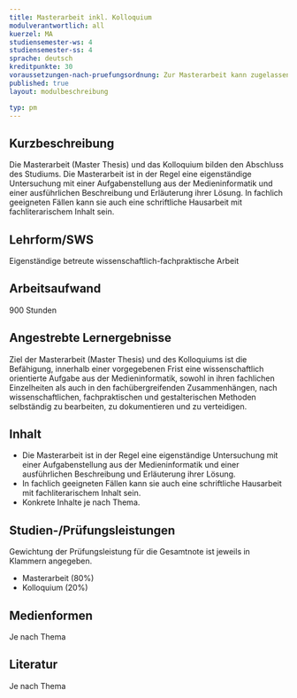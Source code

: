 ```yaml
---
title: Masterarbeit inkl. Kolloquium 
modulverantwortlich: all
kuerzel: MA
studiensemester-ws: 4
studiensemester-ss: 4
sprache: deutsch
kreditpunkte: 30
voraussetzungen-nach-pruefungsordnung: Zur Masterarbeit kann zugelassen werden, wer die Zulassungsvoraussetzungen gemäß § 17 Abs. 2 und 5 erfüllt und aus den nach § 24 vorgeschriebenen Prüfungen insgesamt mindestens 75 Leistungspunkte gem. § 12 erreicht hat.
published: true
layout: modulbeschreibung

typ: pm
---
```


## Kurzbeschreibung
Die Masterarbeit (Master Thesis) und das Kolloquium bilden den Abschluss des Studiums. Die Masterarbeit ist in der Regel eine eigenständige Untersuchung mit einer Aufgabenstellung aus der Medieninformatik und einer ausführlichen Beschreibung und Erläuterung ihrer Lösung. In fachlich geeigneten Fällen kann sie auch eine schriftliche Hausarbeit mit fachliterarischem Inhalt sein.

## Lehrform/SWS 
Eigenständige betreute wissenschaftlich-fachpraktische Arbeit

## Arbeitsaufwand 
900 Stunden

## Angestrebte Lernergebnisse
Ziel der Masterarbeit (Master Thesis) und des Kolloquiums ist die Befähigung, innerhalb einer vorgegebenen Frist eine wissenschaftlich orientierte Aufgabe aus der Medieninformatik, sowohl in ihren fachlichen Einzelheiten als auch in den fachübergreifenden Zusammenhängen, nach wissenschaftlichen, fachpraktischen und gestalterischen Methoden selbständig zu bearbeiten, zu dokumentieren und zu verteidigen. 

## Inhalt
- Die Masterarbeit ist in der Regel eine eigenständige Untersuchung mit einer Aufgabenstellung aus der Medieninformatik und einer ausführlichen Beschreibung und Erläuterung ihrer Lösung. 
- In fachlich geeigneten Fällen kann sie auch eine schriftliche Hausarbeit mit fachliterarischem Inhalt sein. 
- Konkrete Inhalte je nach Thema.

## Studien-/Prüfungsleistungen
Gewichtung der Prüfungsleistung für die Gesamtnote ist jeweils in Klammern angegeben.
- Masterarbeit (80%)
- Kolloquium (20%)

## Medienformen
Je nach Thema

## Literatur
Je nach Thema
